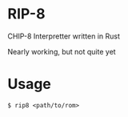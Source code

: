 # RIP-8

CHIP-8 Interpretter written in Rust

Nearly working, but not quite yet

# Usage
```
$ rip8 <path/to/rom>
```

